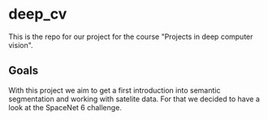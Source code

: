 # deep_cv

This is the repo for our project for the course "Projects in deep computer vision".

## Goals

With this project we aim to get a first introduction into semantic segmentation and working with satelite data. For that we decided to have a look at the SpaceNet 6 challenge.

